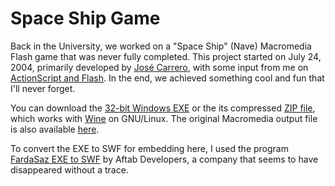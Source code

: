 # Space Ship Game

Back in the University, we worked on a "Space Ship" (Nave) Macromedia Flash game that was never fully completed. This project started on July 24, 2004, primarily developed by [José Carrero](mailto:josercl@gmail.com), with some input from me on [ActionScript and Flash](https://en.wikipedia.org/wiki/ActionScript). In the end, we achieved something cool and fun that I'll never forget.

You can download the [32-bit Windows EXE](nave.exe) or the its compressed [ZIP file](nave.zip), which works with [Wine](www.winehq.org/) on GNU/Linux. The original Macromedia output file is also available [here](nave.swf).

To convert the EXE to SWF for embedding here, I used the program [FardaSaz EXE to SWF](https://download.cnet.com/FardaSaz-EXE-to-SWF/3000-6676_4-10554387.html) by Aftab Developers, a company that seems to have disappeared without a trace.

